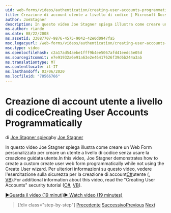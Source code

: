 ```yaml
---
uid: web-forms/videos/authentication/creating-user-accounts-programmatically
title: Creazione di account utente a livello di codice | Microsoft Docs
author: JoeStagner
description: In questo video Joe Stagner spiega illustra come creare un Web Form personalizzato per creare un utente a livello di codice senza usare la creazione guidata utente. Per ulteriori i...
ms.author: riande
ms.date: 08/22/2008
ms.assetid: 33087707-9876-4575-9042-42e0d0947fa5
msc.legacyurl: /web-forms/videos/authentication/creating-user-accounts-programmatically
msc.type: video
ms.openlocfilehash: c2a17ad54aebe1fff9b4ee5067afd41eedc5e05d
ms.sourcegitcommit: e7e91932a6e91a63e2e46417626f39d6b244a3ab
ms.translationtype: MT
ms.contentlocale: it-IT
ms.lasthandoff: 03/06/2020
ms.locfileid: "78566766"
---
```

# <a name="creating-user-accounts-programmatically"></a><span data-ttu-id="503f7-104">Creazione di account utente a livello di codice</span><span class="sxs-lookup"><span data-stu-id="503f7-104">Creating User Accounts Programmatically</span></span>

<span data-ttu-id="503f7-105">di [Joe Stagner spiega](https://github.com/JoeStagner)</span><span class="sxs-lookup"><span data-stu-id="503f7-105">by [Joe Stagner](https://github.com/JoeStagner)</span></span>

<span data-ttu-id="503f7-106">In questo video Joe Stagner spiega illustra come creare un Web Form personalizzato per creare un utente a livello di codice senza usare la creazione guidata utente.</span><span class="sxs-lookup"><span data-stu-id="503f7-106">In this video, Joe Stagner demonstrates how to create a custom create user web form programmatically while not using the Create User wizard.</span></span> <span data-ttu-id="503f7-107">Per ulteriori informazioni su questo video, vedere l'esercitazione sulla sicurezza per la creazione di account[C#](../../overview/older-versions-security/membership/creating-user-accounts-cs.md)utente (, [VB](../../overview/older-versions-security/membership/creating-user-accounts-vb.md)).</span><span class="sxs-lookup"><span data-stu-id="503f7-107">For additional information about this video, read the "Creating User Accounts" security tutorial ([C#](../../overview/older-versions-security/membership/creating-user-accounts-cs.md), [VB](../../overview/older-versions-security/membership/creating-user-accounts-vb.md)).</span></span>

[<span data-ttu-id="503f7-108">&#9654;Guarda il video (19 minuti)</span><span class="sxs-lookup"><span data-stu-id="503f7-108">&#9654; Watch video (19 minutes)</span></span>](https://channel9.msdn.com/Blogs/ASP-NET-Site-Videos/creating-user-accounts-programmatically)

> [!div class="step-by-step"]
> <span data-ttu-id="503f7-109">[Precedente](creating-user-accounts-with-the-create-user-wizard.md)
> [Successivo](validating-users-manually.md)</span><span class="sxs-lookup"><span data-stu-id="503f7-109">[Previous](creating-user-accounts-with-the-create-user-wizard.md)
[Next](validating-users-manually.md)</span></span>
